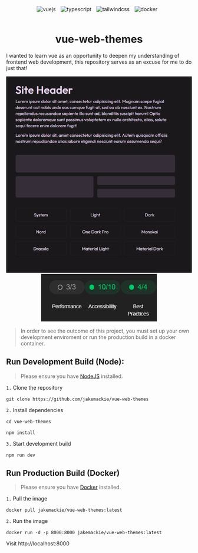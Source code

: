 <!-- Docker -->
<div align="center">
    <!-- Vue -->
    <img alt="vuejs" width="30px" style="padding-right:10px;" src="https://cdn.jsdelivr.net/gh/devicons/devicon@latest/icons/vuejs/vuejs-original.svg" />
    <!-- Typescript -->
    <img alt="typescript" width="30px" style="padding-right:10px;" src="https://cdn.jsdelivr.net/gh/devicons/devicon@latest/icons/typescript/typescript-original.svg" />
    <!-- Tailwindcss -->
    <img alt="tailwindcss" width="30px" style="padding-right:10px;" src="https://cdn.jsdelivr.net/gh/devicons/devicon@latest/icons/tailwindcss/tailwindcss-original.svg" />
    <!-- Docker -->
    <img alt="docker" width="30px" style="padding-right:10px;" src="https://cdn.jsdelivr.net/gh/devicons/devicon@latest/icons/docker/docker-plain.svg" />
</div>

<br />

<h1 align="center">
vue-web-themes
</h1>

I wanted to learn vue as an opportunity to deepen my understanding of frontend web development, this repository serves as an excuse for me to do just that!
<br/>

<div align="center">
    <img src="./src/assets/demo.png" style="margin: auto">
</div>

<div align="center">
    <img src="./src/assets/lighthouse.png" style="margin: auto">
</div>

> In order to see the outcome of this project, you must set up your own development enviroment or run the production build in a docker container.

## **Run Development Build (Node):**

> Please ensure you have [NodeJS](https://nodejs.org/en) installed.

`1.` Clone the repository

```shell
git clone https://github.com/jakemackie/vue-web-themes
```

`2.` Install dependencies

```shell
cd vue-web-themes
```
```shell
npm install
```

`3.` Start development build

```shell
npm run dev
```

## **Run Production Build (Docker)**

> Please ensure you have [Docker](https://www.docker.com/) installed.

`1.` Pull the image

```shell
docker pull jakemackie/vue-web-themes:latest
```

`2.` Run the image

```shell
docker run -d -p 8000:8000 jakemackie/vue-web-themes:latest
```

Visit http://localhost:8000
